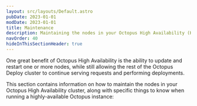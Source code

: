 ```yaml
---
layout: src/layouts/Default.astro
pubDate: 2023-01-01
modDate: 2023-01-01
title: Maintenance
description: Maintaining the nodes in your Octopus High Availability (HA) cluster is an important task that can be done in the Octopus Web Portal.
navOrder: 40
hideInThisSectionHeader: true
---
```


One great benefit of Octopus High Availability is the ability to update and restart one or more nodes, while still allowing the rest of the Octopus Deploy cluster to continue serving requests and performing deployments. 

This section contains information on how to maintain the nodes in your Octopus High Availability cluster, along with specific things to know when running a highly-available Octopus instance: